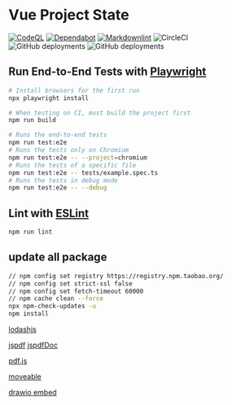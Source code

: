 # Vue Project State

[![CodeQL](https://github.com/futugyou/vue-project/actions/workflows/codeql.yml/badge.svg?branch=master)](https://github.com/futugyou/vue-project/actions/workflows/codeql.yml)
[![Dependabot](https://github.com/futugyou/vue-project/actions/workflows/dependabot-auto.yml/badge.svg)](https://github.com/futugyou/vue-project/actions/workflows/dependabot-auto.yml)
[![Markdownlint](https://github.com/futugyou/vue-project/actions/workflows/markdownlint.yml/badge.svg)](https://github.com/futugyou/vue-project/actions/workflows/markdownlint.yml)
![CircleCI](https://img.shields.io/circleci/build/github/futugyou/vue-project/master?logo=CircleCI&label=circle-ci)
![GitHub deployments](https://img.shields.io/github/deployments/futugyou/vue-project/Preview?logo=vercel&label=Vercel%20Preview)
![GitHub deployments](https://img.shields.io/github/deployments/futugyou/vue-project/Production?logo=vercel&label=Vercel%20Production)

## Run End-to-End Tests with [Playwright](https://playwright.dev)

```sh
# Install browsers for the first run
npx playwright install

# When testing on CI, must build the project first
npm run build

# Runs the end-to-end tests
npm run test:e2e
# Runs the tests only on Chromium
npm run test:e2e -- --project=chromium
# Runs the tests of a specific file
npm run test:e2e -- tests/example.spec.ts
# Runs the tests in debug mode
npm run test:e2e -- --debug
```

## Lint with [ESLint](https://eslint.org/)

```sh
npm run lint
```

## update all package

```sh
// npm config set registry https://registry.npm.taobao.org/
// npm config set strict-ssl false 
// npm config set fetch-timeout 60000 
// npm cache clean --force
npx npm-check-updates -u
npm install
```

[lodashjs](https://www.lodashjs.com/)

[jspdf](https://github.com/parallax/jsPDF)
[jspdfDoc](https://rawgit.com/MrRio/jsPDF/master/docs/index.html)

[pdf.js](https://github.com/mozilla/pdf.js)

[moveable](https://github.com/daybrush/moveable)

[drawio embed](https://www.drawio.com/doc/faq/embed-mode)
